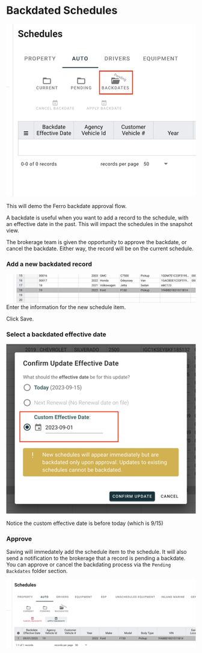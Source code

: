 # Backdated Schedules

![img.png](pending-folder.png)

This will demo the Ferro backdate approval flow.

A backdate is useful when you want to add a record to the schedule, with an effective date in the past. This will impact the schedules in the snapshot view.

The brokerage team is given the opportunity to approve the backdate, or cancel the backdate. Either way, the record will be on the current schedule.



### Add a new backdated record

![img.png](new-record.png)
Enter the information for the new schedule item.

Click Save.

### Select a backdated effective date

![img.png](back-date.png)

Notice the custom effective date is before today (which is 9/15)

### Approve

Saving will immedately add the schedule item to the schedule. It will also send a notification to the brokerage that a record is pending a backdate. You can approve or cancel the backdating process via the `Pending Backdates` folder section.

![img.png](approve.png)